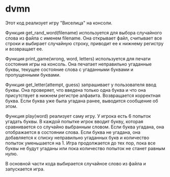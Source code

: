# dvmn

Этот код реализует игру "Виселица" на консоли.


Функция get_rand_word(filename) используется для выбора случайного слова из файла с именем filename. Она открывает файл, считывает все строки и выбирает случайную строку, приводит ее к нижнему регистру и возвращает ее.

Функция print_game(wrong, word, letters) используется для печати состояния игры на консоль. Она печатает неправильно угаданные буквы, текущее состояние слова с угаданными буквами и пропущенными буквами.

Функция get_letter(attempt, guess) запрашивает у пользователя ввод буквы. Она проверяет, что введена только одна буква и что она присутствует в нижнем регистре алфавита. Возвращается корректная буква. Если буква уже была угадана ранее, выводится сообщение об этом.

Функция play(word) реализует саму игру. У игрока есть 6 попыток угадать буквы. В каждой попытке игрок вводит букву, которая сравнивается со случайно выбранным словом. Если буква угадана, она отображается в состоянии слова. Если буква не угадана, она добавляется к списку неправильно угаданных букв и количество попыток уменьшается на 1. Игра продолжается до тех пор, пока все буквы не будут угаданы или пока количество попыток не станет равным нулю.

В основной части кода выбирается случайное слово из файла и запускается игра.
